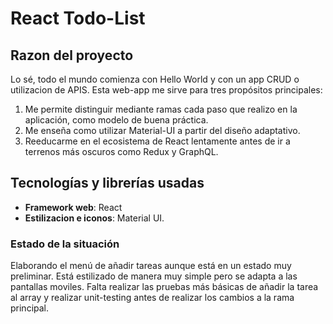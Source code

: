 # React Todo-List

## Razon del proyecto

Lo sé, todo el mundo comienza con Hello World y con un app CRUD o utilizacion de APIS. Esta web-app me sirve para tres propósitos principales:

1. Me permite distinguir mediante ramas cada paso que realizo en la aplicación, como modelo de buena práctica.
2. Me enseña como utilizar Material-UI a partir del diseño adaptativo.
3. Reeducarme en el ecosistema de React lentamente antes de ir a terrenos más oscuros como Redux y GraphQL.

## Tecnologías y librerías usadas

- **Framework web**: React
- **Estilizacion e iconos**: Material UI.

### Estado de la situación

Elaborando el menú de añadir tareas aunque está en un estado muy preliminar. Está estilizado de manera muy simple pero se adapta a las pantallas moviles.
Falta realizar las pruebas más básicas de añadir la tarea al array y realizar unit-testing antes de realizar los cambios a la rama principal.
